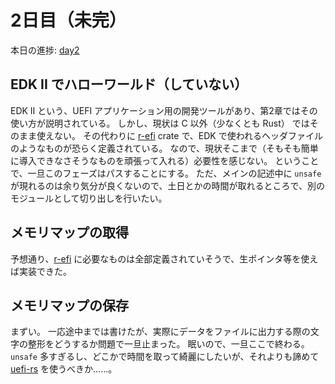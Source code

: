 # 2日目（未完）
本日の進捗: [day2](https://github.com/K-Enter777/os-beginner/tree/day2)
## EDK II でハローワールド（していない）
EDK II という、UEFI アプリケーション用の開発ツールがあり、第2章ではその使い方が説明されている。
しかし、現状は C 以外（少なくとも Rust） ではそのまま使えない。
その代わりに [r-efi](https://crates.io/crates/r-efi) crate で、EDK で使われるヘッダファイルのようなものが恐らく定義されている。
なので、現状そこまで（そもそも簡単に導入できなさそうなものを頑張って入れる）必要性を感じない。
ということで、一旦このフェーズはパスすることにする。
ただ、メインの記述中に `unsafe` が現れるのは余り気分が良くないので、土日とかの時間が取れるところで、別のモジュールとして切り出しを行いたい。
## メモリマップの取得
予想通り、[r-efi](https://crates.io/crates/r-efi) に必要なものは全部定義されていそうで、生ポインタ等を使えば実装できた。
## メモリマップの保存
まずい。
一応途中までは書けたが、実際にデータをファイルに出力する際の文字の整形をどうするか問題で一旦止まった。
眠いので、一旦ここで終わる。
`unsafe` 多すぎるし、どこかで時間を取って綺麗にしたいが、それよりも諦めて [uefi-rs](https://docs.rs/uefi/0.26.0/uefi/) を使うべきか……。